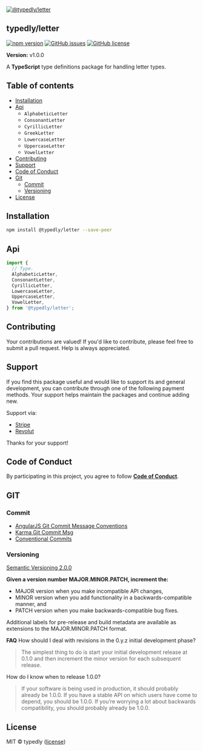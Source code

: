 
<a href="https://www.typescriptlang.org/">
  <img
    src="https://avatars.githubusercontent.com/u/189665258?s=150&u=712e292bae048947d1f7d2020d7d38875c40e63a&v=4"
    title="@typedly/letter"
  />
</a>

## typedly/letter

<!-- npm badge -->
[![npm version][typedly-npm-badge-svg]][typedly-npm-badge]
[![GitHub issues][typedly-badge-issues]][typedly-issues]
[![GitHub license][typedly-badge-license]][typedly-license]

**Version:** v1.0.0

A **TypeScript** type definitions package for handling letter types.

## Table of contents

- [Installation](#installation)
- [Api](#api)
  - `AlphabeticLetter`
  - `ConsonantLetter`
  - `CyrillicLetter`
  - `GreekLetter`
  - `LowercaseLetter`
  - `UppercaseLetter`
  - `VowelLetter`
- [Contributing](#contributing)
- [Support](#support)
- [Code of Conduct](#code-of-conduct)
- [Git](#git)
  - [Commit](#commit)
  - [Versioning](#versioning)
- [License](#license)

## Installation

```bash
npm install @typedly/letter --save-peer
```

## Api

```typescript
import {
  // Type.
  AlphabeticLetter,
  ConsonantLetter,
  CyrillicLetter,
  LowercaseLetter,
  UppercaseLetter,
  VowelLetter,
} from '@typedly/letter';
```

## Contributing

Your contributions are valued! If you'd like to contribute, please feel free to submit a pull request. Help is always appreciated.

## Support

If you find this package useful and would like to support its and general development, you can contribute through one of the following payment methods. Your support helps maintain the packages and continue adding new.

Support via:

- [Stripe](https://donate.stripe.com/dR614hfDZcJE3wAcMM)
- [Revolut](https://checkout.revolut.com/pay/048b10a3-0e10-42c8-a917-e3e9cb4c8e29)

Thanks for your support!

## Code of Conduct

By participating in this project, you agree to follow **[Code of Conduct](https://www.contributor-covenant.org/version/2/1/code_of_conduct/)**.

## GIT

### Commit

- [AngularJS Git Commit Message Conventions][git-commit-angular]
- [Karma Git Commit Msg][git-commit-karma]
- [Conventional Commits][git-commit-conventional]

### Versioning

[Semantic Versioning 2.0.0][git-semver]

**Given a version number MAJOR.MINOR.PATCH, increment the:**

- MAJOR version when you make incompatible API changes,
- MINOR version when you add functionality in a backwards-compatible manner, and
- PATCH version when you make backwards-compatible bug fixes.

Additional labels for pre-release and build metadata are available as extensions to the MAJOR.MINOR.PATCH format.

**FAQ**
How should I deal with revisions in the 0.y.z initial development phase?

> The simplest thing to do is start your initial development release at 0.1.0 and then increment the minor version for each subsequent release.

How do I know when to release 1.0.0?

> If your software is being used in production, it should probably already be 1.0.0. If you have a stable API on which users have come to depend, you should be 1.0.0. If you’re worrying a lot about backwards compatibility, you should probably already be 1.0.0.

## License

MIT © typedly ([license][typedly-license])

<!-- This package: typedly  -->
  <!-- GitHub: badges -->
  [typedly-badge-issues]: https://img.shields.io/github/issues/typedly/letter
  [typedly-badge-forks]: https://img.shields.io/github/forks/typedly/letter
  [typedly-badge-stars]: https://img.shields.io/github/stars/typedly/letter
  [typedly-badge-license]: https://img.shields.io/github/license/typedly/letter
  <!-- GitHub: badges links -->
  [typedly-issues]: https://github.com/typedly/letter/issues
  [typedly-forks]: https://github.com/typedly/letter/network
  [typedly-license]: https://github.com/typedly/letter/blob/master/LICENSE
  [typedly-stars]: https://github.com/typedly/letter/stargazers
<!-- This package -->

<!-- Package: typedly -->
  <!-- npm -->
  [typedly-npm-badge-svg]: https://badge.fury.io/js/@typedly%2Fletter.svg
  [typedly-npm-badge]: https://badge.fury.io/js/@typedly%2Fletter

<!-- GIT -->
[git-semver]: http://semver.org/

<!-- GIT: commit -->
[git-commit-angular]: https://gist.github.com/stephenparish/9941e89d80e2bc58a153
[git-commit-karma]: http://karma-runner.github.io/0.10/dev/git-commit-msg.html
[git-commit-conventional]: https://www.conventionalcommits.org/en/v1.0.0/
